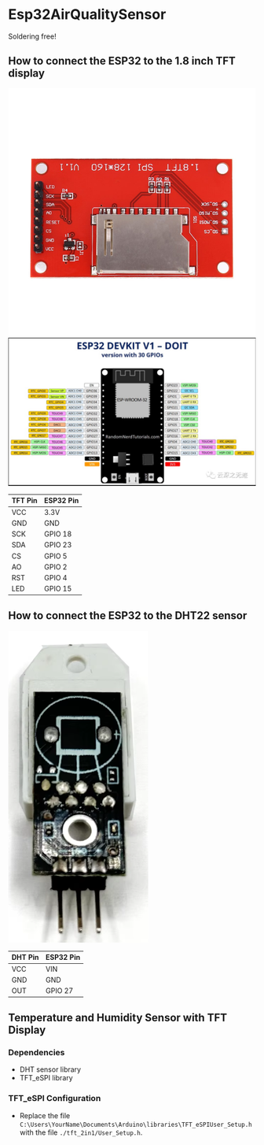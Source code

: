 # Esp32AirQualitySensor
Soldering free!

## How to connect the ESP32 to the 1.8 inch TFT display
![](./Figures/tft_1_8.jpg) ![](./Figures/ESP32-DEVKIT-V1-30pin.png)

|TFT Pin|ESP32 Pin|
|-------|---------|
|VCC    |3.3V     |
|GND    |GND      |
|SCK    |GPIO 18  |
|SDA    |GPIO 23  |
|CS     |GPIO 5   |
|AO     |GPIO 2   |
|RST    |GPIO 4   |
|LED    |GPIO 15  |

## How to connect the ESP32 to the DHT22 sensor
![](./Figures/DHT22.png)

|DHT Pin|ESP32 Pin|
|-------|---------|
|VCC    |VIN      |
|GND    |GND      |
|OUT    |GPIO 27  |

## Temperature and Humidity Sensor with TFT Display

### Dependencies
- DHT sensor library
- TFT_eSPI library

### TFT_eSPI Configuration
- Replace the file `C:\Users\YourName\Documents\Arduino\libraries\TFT_eSPIUser_Setup.h` with the file `./tft_2in1/User_Setup.h`.